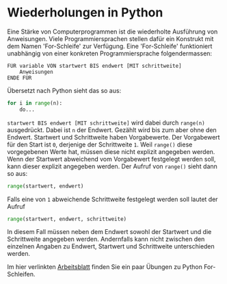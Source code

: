 # Wiederholungen in Python

Eine Stärke von Computerprogrammen ist die wiederholte Ausführung von
Anweisungen. Viele Programmiersprachen stellen dafür ein Konstrukt mit
dem Namen 'For-Schleife' zur Verfügung. Eine 'For-Schleife' funktioniert
unabhängig von einer konkreten Programmiersprache folgendermassen:

```
FÜR variable VON startwert BIS endwert [MIT schrittweite]
    Anweisungen
ENDE FÜR
```

Übersetzt nach Python sieht das so aus:

```python
for i in range(n):
    do...
```

`startwert BIS endwert [MIT schrittweite]` wird dabei durch `range(n)`
ausgedrückt. Dabei ist `n` der Endwert. Gezählt wird bis zum aber ohne
den Endwert. Startwert und Schrittweite haben 
Vorgabewerte. Der Vorgabewert für den Start ist `0`, derjenige der
Schrittweite `1`. Weil `range()` diese vorgegebenen Werte hat, müssen
diese nicht explizit angegeben werden. Wenn der Startwert abweichend vom
Vorgabewert festgelegt werden soll, kann dieser explizit angegeben
werden. Der Aufruf von `range()` sieht dann so aus:

```python
range(startwert, endwert)
```

Falls eine von `1` abweichende Schrittweite festgelegt werden soll
lautet der Aufruf

```python
range(startwert, endwert, schrittweite)
```

In diesem Fall müssen neben dem Endwert sowohl der Startwert und die
Schrittweite angegeben werden. Andernfalls kann nicht zwischen den
einzelnen Angaben zu Endwert, Startwert und Schrittweite unterschieden
werden. 

Im hier verlinkten
[Arbeitsblatt](https://colab.research.google.com/github/I-fP-24-28/Skript/blob/main/docs/240918/for_loop.ipynb)
finden Sie ein paar Übungen zu Python For-Schleifen. 